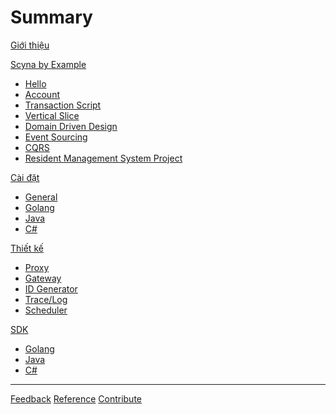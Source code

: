 # Summary

[Giới thiệu](./introduction.md)

[Scyna by Example](./example/overview.md)
- [Hello](./example/example-1.md)
- [Account]()
- [Transaction Script]()
- [Vertical Slice]()
- [Domain Driven Design]()
- [Event Sourcing]()
- [CQRS]()
- [Resident Management System Project]()

[Cài đặt](./setup/develop.md)
- [General](setup/general.md)
- [Golang](setup/golang.md)
- [Java](setup/java.md)
- [C#](setup/csharp.md)

[Thiết kế]()
- [Proxy](./design/proxy.md)
- [Gateway](./design/gateway.md)
- [ID Generator](./design/generator.md)
- [Trace/Log](./design/trace.md)
- [Scheduler](./design/scheduler.md)

[SDK]()
- [Golang]()
- [Java]()
- [C#]()

-----------

[Feedback](./feedback.md)
[Reference](./reference.md)
[Contribute](./contribute.md)
